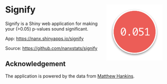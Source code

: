 # Signify <img src="logo.png" align="right" alt="logo" height="180" width="180" />

Signify is a Shiny web application for making your (>0.05) p-values sound significant.

App: https://nanx.shinyapps.io/signify

Source: https://github.com/nanxstats/signify

## Acknowledgement

The application is powered by the data from [Matthew Hankins](https://mchankins.wordpress.com/2013/04/21/still-not-significant-2/).
